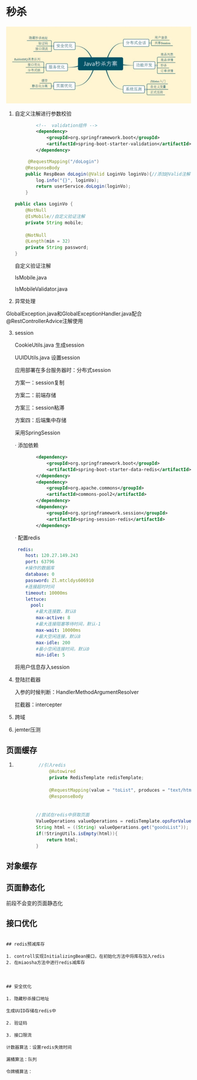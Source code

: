 # 秒杀

![image-20211108133547592](./notePicture/image-20211108133547592.png)

1. 自定义注解进行参数校验

   ```xml
           <!--  validation组件 -->
           <dependency>
               <groupId>org.springframework.boot</groupId>
               <artifactId>spring-boot-starter-validation</artifactId>
           </dependency>
   ```

   ```java
   		@RequestMapping("/doLogin")
       @ResponseBody
       public RespBean doLogin(@Valid LoginVo loginVo){//添加@Valid注解（javax包下）
           log.info("{}", loginVo);
           return userService.doLogin(loginVo);
       }
   ```

   ```java
   public class LoginVo {
       @NotNull
       @IsMobile//自定义验证注解
       private String mobile;
   
       @NotNull
       @Length(min = 32)
       private String password;
   }
   ```

   自定义验证注解

   IsMobile.java

   IsMobileValidator.java

   

2. 异常处理

GlobalException.java和GlobalExceptionHandler.java配合@RestControllerAdvice注解使用



3. session

   CookieUtils.java 生成session

   UUIDUtils.java 设置session

   应用部署在多台服务器时：分布式session

   方案一：session复制

   方案二：前端存储

   方案三：session粘滞

   方案四：后端集中存储

   

   采用SpringSession

   · 添加依赖

   ```xml
           <dependency>
               <groupId>org.springframework.boot</groupId>
               <artifactId>spring-boot-starter-data-redis</artifactId>
           </dependency>
           <dependency>
               <groupId>org.apache.commons</groupId>
               <artifactId>commons-pool2</artifactId>
           </dependency>
           <dependency>
               <groupId>org.springframework.session</groupId>
               <artifactId>spring-session-redis</artifactId>
           </dependency>
   ```

   · 配置redis

   ```yaml
    redis:
       host: 120.27.149.243
       port: 63796
       #操作的数据库
       database: 0
       password: Zl.mtcldys606910
       #连接超时时间
       timeout: 10000ms
       lettuce:
         pool:
           #最大连接数，默认8
           max-active: 8
           #最大连接阻塞等待时间，默认-1
           max-wait: 10000ms
           #最大空闲连接，默认8
           max-idle: 200
           #最小空闲连接时间，默认0
           min-idle: 5
   ```

   将用户信息存入session

4. 登陆拦截器

   入参的时候判断：HandlerMethodArgumentResolver

   拦截器：intercepter

5. 跨域

6. jemter压测



## 页面缓存

1. ```java
   			//引入redis
      			@Autowired
      			private RedisTemplate redisTemplate;
      
      			@RequestMapping(value = "toList", produces = "text/html;charset=utf-8")
      			@ResponseBody


           //尝试在redis中获取页面
           ValueOperations valueOperations = redisTemplate.opsForValue();
           String html = ((String) valueOperations.get("goodsList"));
           if(!StringUtils.isEmpty(html)){
               return html;
           }
   ```

## 对象缓存



## 页面静态化

前段不会变的页面静态化

## 接口优化


   ```

## redis预减库存

1. controll实现InitializingBean接口，在初始化方法中将库存加入redis
2. 在miaosha方法中进行redis减库存



## 安全优化

1. 隐藏秒杀接口地址

   生成UUID存储在redis中

2. 验证码

3. 接口限流

   计数器算法：设置redis失效时间

   漏桶算法：队列

   令牌桶算法：
